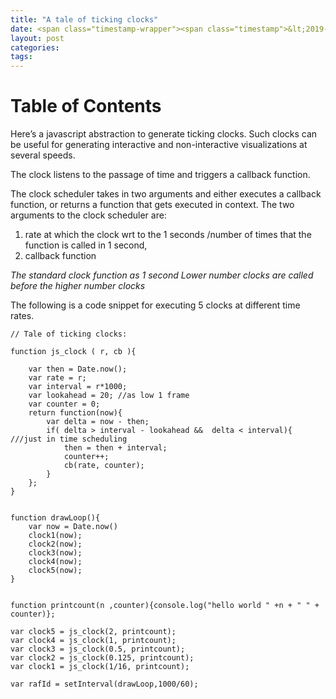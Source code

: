 ```yaml
---
title: "A tale of ticking clocks"
date: <span class="timestamp-wrapper"><span class="timestamp">&lt;2019-04-19 Fri&gt;</span></span>
layout: post
categories:
tags:
---
```


# Table of Contents


Here&rsquo;s a javascript abstraction to generate ticking clocks. Such clocks can be
useful for generating interactive and non-interactive visualizations at several
speeds.

The clock listens to the passage of time and triggers a callback function.

The clock scheduler takes in two arguments and either executes a callback
function, or returns a function that gets executed in context. The two arguments
to the clock scheduler are:

1.  rate at which the clock wrt to the 1 seconds /number of times that the function is called in 1 second,
2.  callback function

*The standard clock function as 1 second*
*Lower number clocks are called before the higher number clocks*

The following is a code snippet for executing 5 clocks at different time rates.


    // Tale of ticking clocks:

    function js_clock ( r, cb ){

        var then = Date.now();
        var rate = r;
        var interval = r*1000;
        var lookahead = 20; //as low 1 frame
        var counter = 0;
        return function(now){
            var delta = now - then;
            if( delta > interval - lookahead &&  delta < interval){ ///just in time scheduling
                then = then + interval;
                counter++;
                cb(rate, counter);
            }
        };
    }


    function drawLoop(){
        var now = Date.now()
        clock1(now);
        clock2(now);
        clock3(now);
        clock4(now);
        clock5(now);
    }


    function printcount(n ,counter){console.log("hello world " +n + " " + counter)};

    var clock5 = js_clock(2, printcount);
    var clock4 = js_clock(1, printcount);
    var clock3 = js_clock(0.5, printcount);
    var clock2 = js_clock(0.125, printcount);
    var clock1 = js_clock(1/16, printcount);

    var rafId = setInterval(drawLoop,1000/60);
